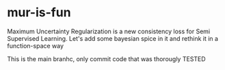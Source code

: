 # mur-is-fun
Maximum Uncertainty Regularization is a new consistency loss for Semi Supervised Learning. Let's add some bayesian spice in it and rethink it in a function-space way

This is the main branhc, only commit code that was thorougly TESTED
